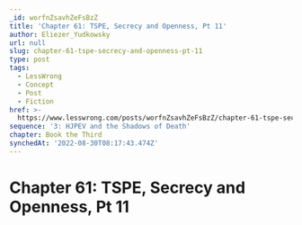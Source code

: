 ```yaml
---
_id: worfnZsavhZeFsBzZ
title: 'Chapter 61: TSPE, Secrecy and Openness, Pt 11'
author: Eliezer_Yudkowsky
url: null
slug: chapter-61-tspe-secrecy-and-openness-pt-11
type: post
tags:
  - LessWrong
  - Concept
  - Post
  - Fiction
href: >-
  https://www.lesswrong.com/posts/worfnZsavhZeFsBzZ/chapter-61-tspe-secrecy-and-openness-pt-11
sequence: '3: HJPEV and the Shadows of Death'
chapter: Book the Third
synchedAt: '2022-08-30T08:17:43.474Z'
---
```


# Chapter 61: TSPE, Secrecy and Openness, Pt 11
